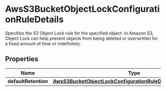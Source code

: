 

# AwsS3BucketObjectLockConfigurationRuleDetails

 Specifies the S3 Object Lock rule for the specified object. In Amazon S3, Object Lock can help prevent objects from being deleted or overwritten for a fixed amount of time or indefinitely. 

## Properties

| Name | Type | Description | Notes |
|------------ | ------------- | ------------- | -------------|
|**defaultRetention** | [**AwsS3BucketObjectLockConfigurationRuleDetailsDefaultRetention**](AwsS3BucketObjectLockConfigurationRuleDetailsDefaultRetention.md) |  |  [optional] |



